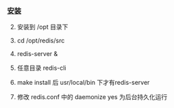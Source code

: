 ### [安装](https://redis.io/download)

2. 安装到 /opt 目录下

3. cd /opt/redis/src

4. redis-server &

5. 任意目录 redis-cli

6. make install 后 usr/local/bin 下才有redis-server

7. 修改 redis.conf 中的 daemonize yes 为后台持久化运行


